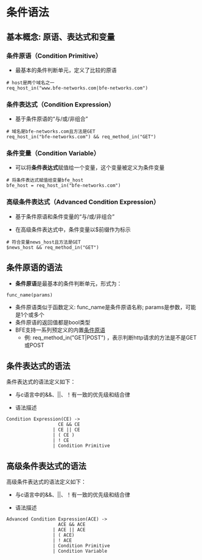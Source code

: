 # 条件语法


## 基本概念: 原语、表达式和变量

### 条件原语（Condition Primitive）

- 最基本的条件判断单元，定义了比较的原语

``` 
# host是两个域名之一
req_host_in("www.bfe-networks.com|bfe-networks.com") 
```
  
### 条件表达式（Condition Expression）
- 基于条件原语的“与/或/非组合”

```
# 域名是bfe-networks.com且方法是GET
req_host_in("bfe-networks.com") && req_method_in("GET") 
```
  
### 条件变量（Condition Variable）

- 可以将**条件表达式**赋值给一个变量，这个变量被定义为条件变量

```
# 将条件表达式赋值给变量bfe_host
bfe_host = req_host_in("bfe-networks.com") 
```
  
### 高级条件表达式（Advanced Condition Expression）
- 基于条件原语和条件变量的“与/或/非组合”

- 在高级条件表达式中，条件变量以$前缀作为标示

```
# 符合变量news_host且方法是GET
$news_host && req_method_in("GET") 
```


## 条件原语的语法

- **条件原语**是最基本的条件判断单元，形式为：

```
func_name(params)
```

- 条件原语类似于函数定义: func_name是条件原语名称; params是参数，可能是1个或多个
- 条件原语的返回值都是bool类型
- BFE支持一系列预定义的内置[条件原语](condition_primitive_index.md)
    - 例: req_method_in("GET|POST") ，表示判断http请求的方法是不是GET或POST


## 条件表达式的语法

条件表达式的语法定义如下：

- 与c语言中的&&、||、！有一致的优先级和结合律

- 语法描述

```
Condition Expression(CE) -> 
                   CE && CE
                 | CE || CE
                 | ( CE )
                 | ! CE
                 | Condition Primitive
```

## 高级条件表达式的语法

高级条件表达式的语法定义如下：

- 与c语言中的&&、||、！有一致的优先级和结合律

- 语法描述

```
Advanced Condition Expression(ACE) -> 
                   ACE && ACE
                 | ACE || ACE
                 | ( ACE)
                 | ! ACE
                 | Condition Primitive
                 | Condition Variable
```
  
